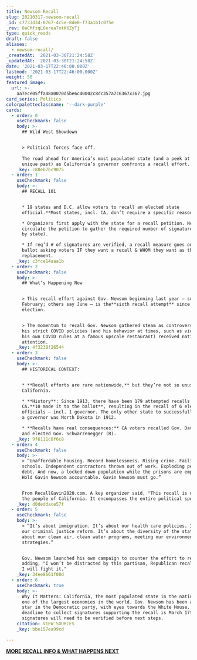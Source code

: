 ```yaml
---
title: Newsom Recall
slug: 20210317-newsom-recall
_id: c7733d3d-0767-4c5e-8de0-f73a1b1c075e
_rev: 0aCMfzqL0erea7otK6ZyTj
type: quick_reads
draft: false
aliases:
  - newsom-recall/
_createdAt: '2021-03-30T21:24:58Z'
_updatedAt: '2021-03-30T21:24:58Z'
date: '2021-03-17T22:46:00.000Z'
lastmod: '2021-03-17T22:46:00.000Z'
weight: 50
featured_image:
  url: >-
    aa7ece05ffa48a0070d5be6c40002c8dc357a7c6367x367.jpg
card_series: Politics
colorpaletteclassname: '--dark-purple'
cards:
  - order: 0
    useCheckmark: false
    body: >-
      ## Wild West Showdown


      > Political forces face off.  
        
      The road ahead for America’s most populated state (and a peek at its
      unique past) as California’s governor confronts a recall effort.
    _key: c88eb7bc9075
  - order: 1
    useCheckmark: false
    body: >-
      ## RECALL 101


      * 19 states and D.C. allow voters to recall an elected state
      official.**Most states, incl. CA, don’t require a specific reason.**

      * Organizers first apply with the state for a recall petition. Next, they
      circulate the petition to gather the required number of signatures (varies
      by state).

      * If req’d # of signatures are verified, a recall measure goes on the
      ballot asking voters IF they want a recall & WHOM they want as the
      replacement.
    _key: c3fce14aaa1b
  - order: 2
    useCheckmark: false
    body: >-
      ## What’s Happening Now


      > This recall effort against Gov. Newsom beginning last year – some report
      February; others say June – is the**sixth recall attempt** since his 2018
      election.


      > The momentum to recall Gov. Newsom gathered steam as controversy over
      his strict COVID policies (and his behavior at times, such as violating
      his own COVID rules at a famous upscale restaurant) received national
      attention.
    _key: 4f3238f26544
  - order: 3
    useCheckmark: false
    body: >-
      ## HISTORICAL CONTEXT:


      * **Recall efforts are rare nationwide,** but they’re not so unusual in
      California.

      * **History**: Since 1913, there have been 179 attempted recalls in
      CA.**10 made it to the ballot**, resulting in the recall of 6 elected
      officials – incl. 1 governor. The only other state to successfully recall
      a governor was North Dakota in 1912.

      * **Recalls have real consequences:** CA voters recalled Gov. Davis (D)
      and elected Gov. Schwarzenegger (R).
    _key: 9f6111c8f6c8
  - order: 4
    useCheckmark: false
    body: >-
      > “Unaffordable housing. Record homelessness. Rising crime. Failing
      schools. Independent contractors thrown out of work. Exploding pension
      debt. And now, a locked down population while the prisons are emptied.
      Hold Gavin Newsom accountable. Gavin Newsom must go.”


      From RecallGavin2020.com. A key organizer said, "This recall is driven by
      the people of California. It encompasses the entire political spectrum."
    _key: d0deddace57f
  - order: 5
    useCheckmark: false
    body: >-
      > “It’s about immigration. It’s about our health care policies. It’s about
      our criminal justice reform. It’s about the diversity of the state. It’s
      about our clean air, clean water programs, meeting our environmental
      strategies.”


      Gov. Newsom launched his own campaign to counter the effort to recall him,
      adding, "I won’t be distracted by this partisan, Republican recall -- but
      I will fight it."
    _key: 34ee8661f00d
  - order: 6
    useCheckmark: true
    body: >-
      Why It Matters: California, the most populated state in the nation, has
      one of the largest economies in the world. Gov. Newsom has been a rising
      star in the Democratic party, with eyes towards the White House. The
      deadline to collect signatures supporting the recall is March 17th –
      signatures will need to be verified before next steps.
    citation: VIEW SOURCES
    _key: bbe157ea99cd

---
```

[**MORE RECALL INFO & WHAT HAPPENS NEXT**](https://calmatters.org/explainers/recalling-california-governor-explained/)